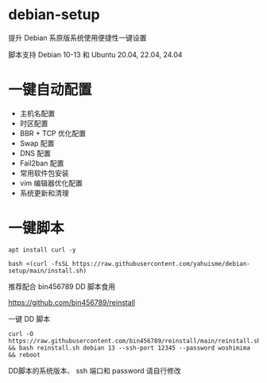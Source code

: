 # debian-setup
提升 Debian 系原版系统使用便捷性一键设置

脚本支持 Debian 10-13 和 Ubuntu 20.04, 22.04, 24.04

# 一键自动配置
- 主机名配置
- 时区配置
- BBR + TCP 优化配置
- Swap 配置
- DNS 配置
- Fail2ban 配置
- 常用软件包安装
- vim 编辑器优化配置
- 系统更新和清理

# 一键脚本
```
apt install curl -y
```

```
bash <(curl -fsSL https://raw.githubusercontent.com/yahuisme/debian-setup/main/install.sh)
```


推荐配合 bin456789 DD 脚本食用

https://github.com/bin456789/reinstall

一键 DD 脚本
```
curl -O https://raw.githubusercontent.com/bin456789/reinstall/main/reinstall.sh && bash reinstall.sh debian 13 --ssh-port 12345 --password woshimima && reboot
```

DD脚本的系统版本、 ssh 端口和 password 请自行修改
